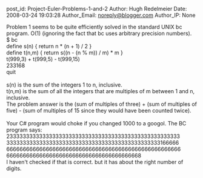 post_id: Project-Euler-Problems-1-and-2
Author: Hugh Redelmeier
Date: 2008-03-24 19:03:28
Author_Email: noreply@blogger.com
Author_IP: None

Problem 1 seems to be quite efficiently solved in the standard UNIX bc program.  O(1) (ignoring the fact that bc uses arbitrary precision numbers).<br />  $ bc<br />  define s(n) { return n * (n + 1) / 2 }<br />  define t(n,m) { return s((n - (n % m)) / m) * m }<br />  t(999,3) + t(999,5) - t(999,15)<br />  233168<br />  quit<br /><br />s(n) is the sum of the integers 1 to n, inclusive.<br />t(n,m) is the sum of all the integers that are multiples of m between 1 and n, inclusive.<br />The problem answer is the (sum of multiples of three) + (sum of multiples of five) - (sum of multiples of 15 since they would have been counted twice).<br /><br />Your C# program would choke if you changed 1000 to a googol.  The BC program says:<br />23333333333333333333333333333333333333333333333333333<br />33333333333333333333333333333333333333333333333166666<br />66666666666666666666666666666666666666666666666666666<br />66666666666666666666666666666666666666668<br />I haven&#39;t checked if that is correct. but it has about the right number of digits.
